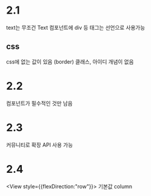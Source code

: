 # 2.1
text는 무조건 Text 컴포넌트에
div 등 태그는 선언으로 사용가능
## css
css에 없는 값이 있음 (border)
클래스, 아이디 개념이 없음

# 2.2
컴포넌트가 필수적인 것만 남음
# 2.3
커뮤니티로 확장 API 사용 가능
# 2.4
<View style={{flexDirection:"row"}}>
기본값 column